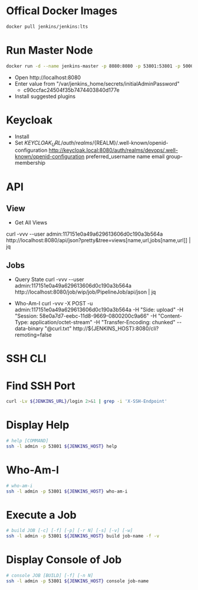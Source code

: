 # Offical Docker Images

```bash
docker pull jenkins/jenkins:lts
```

# Run Master Node

```bash
docker run -d --name jenkins-master -p 8080:8080 -p 53801:53801 -p 50000:50000 jenkins/jenkins:lts
```

- Open http://localhost:8080
- Enter value from "/var/jenkins_home/secrets/initialAdminPassword"
  - c90ccfac24504f35b7474403840d177e
- Install suggested plugins

# Keycloak

- Install
- Set ${KEYCLOAK_URL}/auth/realms/${REALM}/.well-known/openid-configuration
http://keycloak.local:8080/auth/realms/devops/.well-known/openid-configuration
preferred_username
name
email
group-membership


# API

## View

- Get All Views

curl -vvv --user admin:117151e0a49a629613606d0c190a3b564a \
http://localhost:8080/api/json?pretty&tree=views[name,url,jobs[name,url]] | jq

## Jobs

- Query State
  curl -vvv --user admin:117151e0a49a629613606d0c190a3b564a http://localhost:8080/job/wip/job/PipelineJob/api/json | jq

- Who-Am-I
  curl -vvv -X POST -u admin:117151e0a49a629613606d0c190a3b564a -H "Side: upload" -H "Session: 58e0a7d7-eebc-11d8-9669-0800200c9a66" -H "Content-Type: application/octet-stream" -H "Transfer-Encoding: chunked" --data-binary "@curl.txt" http://${JENKINS_HOST}:8080/cli?remoting=false

# SSH CLI

# Find SSH Port

```bash
curl -Lv ${JENKINS_URL}/login 2>&1 | grep -i 'X-SSH-Endpoint'
```

# Display Help

```bash
# help [COMMAND]
ssh -l admin -p 53801 ${JENKINS_HOST} help
```

# Who-Am-I

```bash
# who-am-i
ssh -l admin -p 53801 ${JENKINS_HOST} who-am-i
```

# Execute a Job

```bash
# build JOB [-c] [-f] [-p] [-r N] [-s] [-v] [-w]
ssh -l admin -p 53801 ${JENKINS_HOST} build job-name -f -v
```

# Display Console of Job

```bash
# console JOB [BUILD] [-f] [-n N]
ssh -l admin -p 53801 ${JENKINS_HOST} console job-name
```
